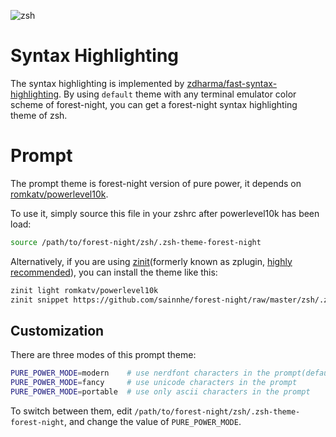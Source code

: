 ![zsh](https://user-images.githubusercontent.com/37491630/74096717-4483f700-4afa-11ea-9018-0253d502c8f5.png)

# Syntax Highlighting

The syntax highlighting is implemented by [zdharma/fast-syntax-highlighting](https://github.com/zdharma/fast-syntax-highlighting). By using `default` theme with any terminal emulator color scheme of forest-night, you can get a forest-night syntax highlighting theme of zsh.

# Prompt

The prompt theme is forest-night version of pure power, it depends on [romkatv/powerlevel10k](https://github.com/romkatv/powerlevel10k).

To use it, simply source this file in your zshrc after powerlevel10k has been load:

```zsh
source /path/to/forest-night/zsh/.zsh-theme-forest-night
```

Alternatively, if you are using [zinit](https://github.com/zdharma/zinit)(formerly known as zplugin, [highly recommended](https://gist.github.com/laggardkernel/4a4c4986ccdcaf47b91e8227f9868ded)), you can install the theme like this:

```zsh
zinit light romkatv/powerlevel10k
zinit snippet https://github.com/sainnhe/forest-night/raw/master/zsh/.zsh-theme-forest-night
```

## Customization

There are three modes of this prompt theme:

```zsh
PURE_POWER_MODE=modern    # use nerdfont characters in the prompt(default)
PURE_POWER_MODE=fancy     # use unicode characters in the prompt
PURE_POWER_MODE=portable  # use only ascii characters in the prompt
```

To switch between them, edit `/path/to/forest-night/zsh/.zsh-theme-forest-night`, and change the value of `PURE_POWER_MODE`.
